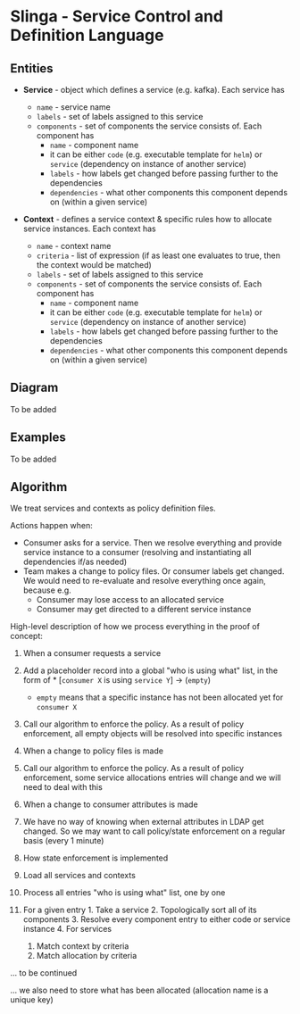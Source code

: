 # Slinga - Service Control and Definition Language

## Entities

* **Service** - object which defines a service (e.g. kafka). Each service has
  * `name` - service name
  * `labels` - set of labels assigned to this service
  * `components` - set of components the service consists of. Each component has
    * `name` - component name
    * it can be either `code` (e.g. executable template for `helm`) or `service` (dependency on instance of another service)
    * `labels` - how labels get changed before passing further to the dependencies
    * `dependencies` - what other components this component depends on (within a given service)

* **Context** - defines a service context & specific rules how to allocate service instances. Each context has
  * `name` - context name
  * `criteria` - list of expression (if as least one evaluates to true, then the context would be matched)
  * `labels` - set of labels assigned to this service
  * `components` - set of components the service consists of. Each component has
    * `name` - component name
    * it can be either `code` (e.g. executable template for `helm`) or `service` (dependency on instance of another service)
    * `labels` - how labels get changed before passing further to the dependencies
    * `dependencies` - what other components this component depends on (within a given service)

## Diagram

To be added

## Examples

To be added

## Algorithm

We treat services and contexts as policy definition files.

Actions happen when:
  * Consumer asks for a service. Then we resolve everything and provide service instance to a consumer (resolving and instantiating all dependencies if/as needed)
  * Team makes a change to policy files. Or consumer labels get changed. We would need to re-evaluate and resolve everything once again, because e.g.
    * Consumer may lose access to an allocated service
    * Consumer may get directed to a different service instance

High-level description of how we process everything in the proof of concept:

1. When a consumer requests a service
  1. Add a placeholder record into a global "who is using what" list, in the form of
    * [`consumer X` is using `service Y`] -> (`empty`)
       * `empty` means that a specific instance has not been allocated yet for `consumer X`
  2. Call our algorithm to enforce the policy. As a result of policy enforcement, all empty objects will be resolved into specific instances

2. When a change to policy files is made
  1. Call our algorithm to enforce the policy. As a result of policy enforcement, some service allocations entries will change and we will need to deal with this

3. When a change to consumer attributes is made
  1. We have no way of knowing when external attributes in LDAP get changed. So we may want to call policy/state enforcement on a regular basis (every 1 minute)

4. How state enforcement is implemented
  1. Load all services and contexts
  2. Process all entries "who is using what" list, one by one
  3. For a given entry
    1. Take a service
    2. Topologically sort all of its components
    3. Resolve every component entry to either code or service instance
    4. For services
        1. Match context by criteria
        1. Match allocation by criteria

... to be continued

... we also need to store what has been allocated (allocation name is a unique key)
